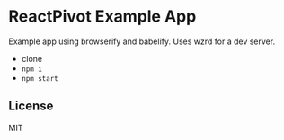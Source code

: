 # ReactPivot Example App #

Example app using browserify and babelify. Uses wzrd for a dev server.

* clone
* `npm i`
* `npm start`

## License ##

MIT

